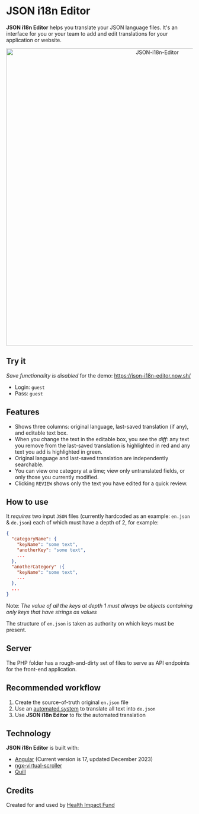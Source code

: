 # JSON i18n Editor

**JSON i18n Editor** helps you translate your JSON language files. It's an interface for you or your team to add and edit translations for your application or website.

<p align="center">
  <img width="800" alt="JSON-i18n-Editor" src="https://user-images.githubusercontent.com/17264277/69726280-31ae7880-10ee-11ea-886a-e57c0c8106bc.png">
</p>

## Try it

_Save functionality is disabled_ for the demo: https://json-i18n-editor.now.sh/

- Login: `guest`
- Pass: `guest`

## Features

- Shows three columns: original language, last-saved translation (if any), and editable text box.
- When you change the text in the editable box, you see the _diff_: any text you remove from the last-saved translation is highlighted in red and any text you add is highlighted in green.
- Original language and last-saved translation are independently searchable.
- You can view one category at a time; view only untranslated fields, or only those you currently modified.
- Clicking `REVIEW` shows only the text you have edited for a quick review.

## How to use

It _requires_ two input `JSON` files (currently hardcoded as an example: `en.json` & `de.json`) each of which must have a depth of 2, for example:

```JSON
{
  "categoryName": {
    "keyName": "some text",
    "anotherKey": "some text",
    ...
  },
  "anotherCategory" :{
    "keyName": "some text",
    ...
  },
  ...
}
```

Note: _The value of all the keys at depth 1 must always be objects containing only keys that have strings as values_

The structure of `en.json` is taken as authority on which keys must be present.

## Server

The PHP folder has a rough-and-dirty set of files to serve as API endpoints for the front-end application.

## Recommended workflow

1. Create the source-of-truth original `en.json` file
2. Use an [automated system](https://www.npmjs.com/package/translate-json-object) to translate all text into `de.json`
3. Use **JSON i18n Editor** to fix the automated translation

## Technology

**JSON i18n Editor** is built with:

- [Angular](https://angular.io/) (Current version is 17, updated December 2023)
- [ngx-virtual-scroller](https://github.com/rintoj/ngx-virtual-scroller)
- [Quill](https://github.com/quilljs/quill)

## Credits

Created for and used by [Health Impact Fund](https://healthimpactfund.org/)
